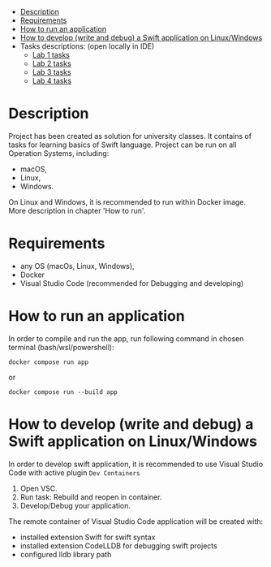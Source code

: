 <!-- TOC -->
* [Description](#description)
* [Requirements](#requirements)
* [How to run an application](#how-to-run-an-application)
* [How to develop (write and debug) a Swift application on Linux/Windows](#how-to-develop-write-and-debug-a-swift-application-on-linuxwindows)
* Tasks descriptions: (open locally in IDE)
  * [Lab 1 tasks](./_doc/lab1.md)
  * [Lab 2 tasks](./_doc/lab2.md)
  * [Lab 3 tasks](./_doc/lab3.md)
  * [Lab 4 tasks](./_doc/lab4.md)
<!-- TOC -->

# Description
 Project has been created as solution for university classes. It contains of tasks for learning basics of Swift language.
 Project can be run on all Operation Systems, including:
 - macOS,
 - Linux,
 - Windows.

On Linux and Windows, it is recommended to run within Docker image. More description in chapter 'How to run'.

# Requirements
- any OS (macOs, Linux, Windows),
- Docker
- Visual Studio Code (recommended for Debugging and developing)

# How to run an application
In order to compile and run the app, run following command in chosen terminal (bash/wsl/powershell):
```shell
docker compose run app
```
or
```shell
docker compose run --build app
```

# How to develop (write and debug) a Swift application on Linux/Windows
In order to develop swift application, it is recommended to use Visual Studio Code with active plugin `Dev Containers` 
1. Open VSC.
2. Run task: Rebuild and reopen in container.
3. Develop/Debug your application.

The remote container of Visual Studio Code application will be created with:
- installed extension Swift for swift syntax
- installed extension CodeLLDB for debugging swift projects
- configured lldb library path
